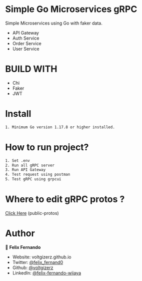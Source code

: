 # Simple Go Microservices gRPC
Simple Microservices using Go with faker data.
- API Gateway
- Auth Service
- Order Service
- User Service

# BUILD WITH
- Chi
- Faker
- JWT

# Install

```sh
1. Minimum Go version 1.17.8 or higher installed.
```

# How to run project?

```sh
1. Set .env
2. Run all gRPC server
3. Run API Gateway
4. Test request using postman
5. Test gRPC using grpcui
```

# Where to edit gRPC protos ?
[Click Here](https://github.com/voltgizerz/public-protos) (public-protos)

# Author

👤 **Felix Fernando**

* Website: voltgizerz.github.io
* Twitter: [@felix_fernand0](https://twitter.com/felix_fernand0)
* Github: [@voltgizerz](https://github.com/voltgizerz)
* LinkedIn: [@felix-fernando-wijaya](https://linkedin.com/in/felix-fernando-wijaya)

